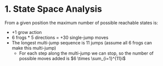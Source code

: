 

# 1. State Space Analysis

From a given position the maximum number of possible reachable states is:
- +1 grow action
- 6 frogs \* 5 directions = +30 single-jump moves
- The longest multi-jump sequence is 11 jumps (assume all 6 frogs can make this multi-jump)
	- For each step along the multi-jump we can stop, so the number of possible moves added is $6 \times \sum_{i=1}^{11}i$



